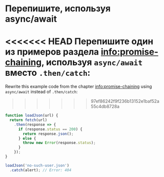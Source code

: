 
# Перепишите, используя async/await

<<<<<<< HEAD
Перепишите один из примеров раздела <info:promise-chaining>, используя `async/await` вместо `.then/catch`:
=======
Rewrite this example code from the chapter <info:promise-chaining> using `async/await` instead of `.then/catch`:
>>>>>>> 97ef86242f9f236b13152e1baf52a55c4db8728a

```js run
function loadJson(url) {
  return fetch(url)
    .then(response => {
      if (response.status == 200) {
        return response.json();
      } else {
        throw new Error(response.status);
      }
    });
}

loadJson('no-such-user.json')
  .catch(alert); // Error: 404
```
